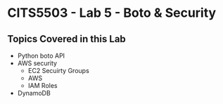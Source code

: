 # CITS5503 - Lab 5 - Boto & Security

## Topics Covered in this Lab
- Python boto API
- AWS security
  - EC2 Secuirty Groups
  - AWS
  - IAM Roles
- DynamoDB

